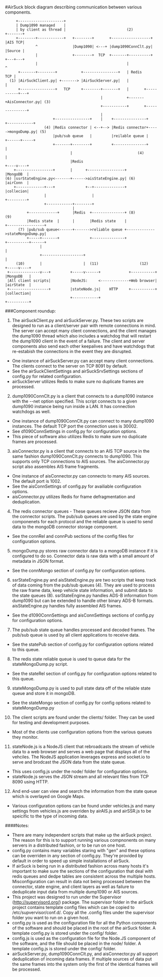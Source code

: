 #AirSuck block diagram describing communication between various components.
```
     +---------------------+
     | Dump1090 managed    |
     | by client as thread |                            (2)             +-------+
     +--------+------------+   +--------+       +------------------+    |AIS TCP|
              ^                |Dump1090| <---+ |dump1090ConnClt.py|    |Source |
              |                +--------+  TCP  +-------+----------+    +---+---+
              |                                         |                   ^
      +-------+--------+           +----------------+   | Redis         TCP |
  (1) |AirSuckClient.py| +-------> |AirSuckServer.py|   |                   |
      +----------------+   TCP     +--------+-------+   |       +-----------+---+
                                            |           +-------+AisConnector.py| (3)
                                            +-----------+       +---------------+
                                            |
                      +----------------+    |    +---------------+     +------------+
                  (4) |Redis connector | <--+--> |Redis connector+----->mongoDump.py| (5)
                      |pub/sub queue   |         |reilable queue |     +------+-----+
                      +-------+--------+         +---------------+            |
                              |                              (4)              |
                              |Redis                                     +----v----+
    +-----------------+       |      +-----------------+                 |MongoDB  |
(6) |ssrStateEngine.py<-------+------>aisStateEngine.py| (6)             |airConn  |
    +-------------+---+              +--+--------------+                 |collecion|
                  |                     |                                +---------+
                  +------------+--------+
                               |
          +-------------+      |Redis  +---------------+ (8)                (9)
          |Redis state  |      |       |Redis state    |             +-----------------+
      (7) |pub/sub queue<------+------->reliable queue +------------->stateMongoDump.py|
          +-----+-------+              +---------------+             +----------+------+
                |                                                               |
                +-------------------+                                           |
     (10)       |                   |  (11)                   (12)        +-----v----+
 +--------------v---+         +-----v------+             +-----------+    |MongoDB   |
 |All client scripts|         |NodeJS:     <-------------+Web browser|    |airState  |
 +------------------+         |stateNode.js|    HTTP     +-----------+    |collection|
                              +------------+                              +----------+
```
###Component roundup:

 1) The airSuckClient.py and airSuckServer.py. These two scripts are designed to run as a client/server pair with remote connections in mind. The server can accept many client connections, and the client manages the dump1090 thread which also includes a watchdog that will restart the dump1090 client in the event of a failure. The client and server components also send each other keepalives and have watchdogs that re-estabish the connections in the event they are disrupted.
  - One instance of airSuckServer.py can accept many client connections. The clients connect to the server on TCP 8091 by default.
  - See the airSuckClientSettings and airSuckSrvSettings sections of config.py for related configuration.
  - airSuckServer utilizes Redis to make sure no duplicate frames are processed.
 2) dump1090ConnClt.py is a client that connects to a dump1090 instance with the --net option specified. This script connects to a given dump1090 instance being run inside a LAN. It has connection watchdogs as well.
  - One instance of dump1090ConnClt.py can connect to many dump1090 instances. The default TCP port the connection uses is 30002.
  - See d1090ConnSettings in config.py for configuration options.
  - This piece of software also utilizes Redis to make sure no duplicate frames are processed.
 3) aisConnector.py is a client that connects to an AIS TCP source in the same fashion dump1090ConnClt.py connects to dump1090. This supports only TCP connections to AIS sources. The aisConnector.py script also assembles AIS frame fragments.
  - One instance of aisConnector.py can connecto to many AIS sources. The default port is 1002.
  - See the aisConnSettings of config.py for availiable configuration options.
  - aisConnector.py utilizes Redis for frame defragmentation and deduplication.
 4) The redis connector queues - These queues recieve JSON data from the connector scripts. The pub/sub queues are used by the state engine componenets for each protocol and the reliable queue is used to send data to the mongoDB connector storage component.
  - See the connRel and connPub sections of the config files for configuration options.
 5) mongoDump.py stores raw connector data to a mongoDB instance if it is configured to do so. Connector data is raw data with a small amount of metadata in JSON format.
  - See the connMongo section of config.py for configuration options.
 6) ssrStateEngine.py and aisStateEngine.py are two scripts that keep track of data coming from the pub/sub queues (4). They are used to process the raw frame data, keep vehicle state information, and submit data to the state queues (8). ssrStateEngine.py handles ADS-B information from dump1090 but can be extended to handle other binary ADS-B formats. aisStateEngine.py handles fully assembled AIS frames.
  - See the d1090ConnSettings and aisConnSettings sections of config.py for configuration options.
 7) The pub/sub state queue handles processed and decoded frames. The pub/sub queue is used by all client applications to receive data.
  - See the statePub section of config.py for configuration options related to this queue.
 8) The redis state reliable queue is used to queue data for the stateMongoDump.py script.
  - See the stateRel section of config.py for configuration options related to this queue.
 9) stateMongoDump.py is used to pull state data off of the reliable state queue and store it in mongoDB.
 - See the stateMongo section of config.py for config options related to stateMongoDump.py
10) The client scripts are found under the clients/ folder. They can be used for testing and development purposes.
 - Most of the clients use configuration options from the various queues they monitor.
11) stateNode.js is a NodeJS client that rebroadcasts the stream of vehicle data to a web browser and serves a web page that displays all of the vehciles. The NodeJS application leverages express and socket.io to serve and brodcast the JSON data from the state queue.
 - This uses config.js under the node/ folder for configuration options.
 - stateNode.js serves the JSON stream and all relevant files from TCP 8090 using HTTP.
12) And end-user can view and search the information from the state queue which is overlayed on Google Maps.
 - Various configuration options can be found under vehicles.js and many settings from vehicles.js are overriden by airAIS.js and airSSR.js to be speicific to the type of incoming data.

####Notes:
 - There are many independent scripts that make up the airSuck project. The reason for this is to support running various compnonents on many servers in a distributed fashion, or to be run on one host.
 - config.py contains many variables staring with "gen" and these options can be overriden in any section of config.py. They're provided by default in order to speed up simple installations of airSuck.
 - If airSuck is being run in a distributed fashion across many hosts it's important to make sure the sections of the configuration that deal with redis queues and dedpe tables are consistent across the multiple hosts. Misconfiguration can result in data not being processed between the connector, state engine, and client layers as well as failure to deduplicate input data from multiple dump1090 or AIS sources.
 - This project was designed to run under the Supervisor (http://supervisord.org/) package. The supervisor folder in the airSuck project contains template config files which can be copied to /etc/supvervisor/conf.d/. Copy all the .config files under the supervisor folder you want to run on a given host.
 - config.py is used as the configuration file for all the Python components of the software and should be placed in the root of the airSuck folder. A template config.py is stored under the config/ folder.
 - config.js is used as the configuration file for the Node.JS component of the software, and the file should be placed in the node/ folder. A template config.js is stored under the config/ folder.
 - airSuckServer.py, dump1090ConnClt.py, and aisConnector.py all support deduplication of incoming data frames. If multiple sources of data put the same frames into the system only the first of the identical frames will be processed.
 